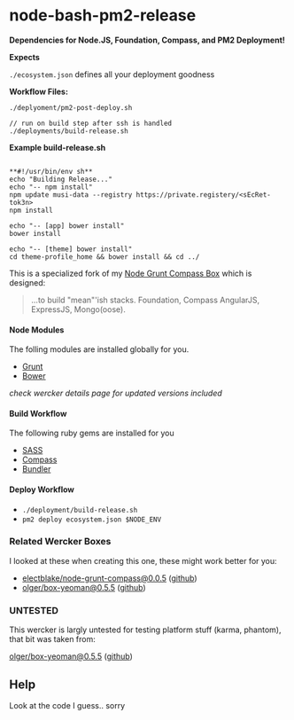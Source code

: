 # node-bash-pm2-release

**Dependencies for Node.JS, Foundation, Compass, and PM2 Deployment!**

**Expects**

`./ecosystem.json` defines all your deployment goodness

**Workflow Files:**

`./deplyoment/pm2-post-deploy.sh`

```
// run on build step after ssh is handled
./deployments/build-release.sh
```
**Example build-release.sh**

```

**#!/usr/bin/env sh**
echo "Building Release..."
echo "-- npm install"
npm update musi-data --registry https://private.registery/<sEcRet-tok3n>
npm install

echo "-- [app] bower install"
bower install

echo "-- [theme] bower install"
cd theme-profile_home && bower install && cd ../

```

This is a specialized fork of my [Node Grunt Compass Box](https://github.com/electblake/wercker-box-node-grunt-compass) which is designed:
> ...to build "mean"'ish stacks. Foundation, Compass AngularJS, ExpressJS, Mongo(oose).

#### Node Modules

The folling modules are installed globally for you.

* [Grunt](http://gruntjs.com)
* [Bower](http://bower.io)

*check wercker details page for updated versions included*

#### Build Workflow

The following ruby gems are installed for you

* [SASS](http://sass-lang.com/)
* [Compass](http://compass-style.org/)
* [Bundler](http://bundler.io/)

#### Deploy Workflow

* `./deployment/build-release.sh`
* `pm2 deploy ecosystem.json $NODE_ENV`

### Related Wercker Boxes

I looked at these when creating this one, these might work better for you:

* [electblake/node-grunt-compass@0.0.5](https://app.wercker.com/#applications/5315f86108bd1cb563003473/tab/details) ([github](https://github.com/electblake/wercker-box-node-grunt-compass))
* [olger/box-yeoman@0.5.5](https://app.wercker.com/#applications/5315f86108bd1cb563003473/tab/details) ([github](https://github.com/giffdiff/box-yeoman))

### UNTESTED

This wercker is largly untested for testing platform stuff (karma, phantom), that bit was taken from: 

[olger/box-yeoman@0.5.5](https://app.wercker.com/#applications/5315f86108bd1cb563003473/tab/details) ([github](https://github.com/giffdiff/box-yeoman))

## Help

Look at the code I guess.. sorry